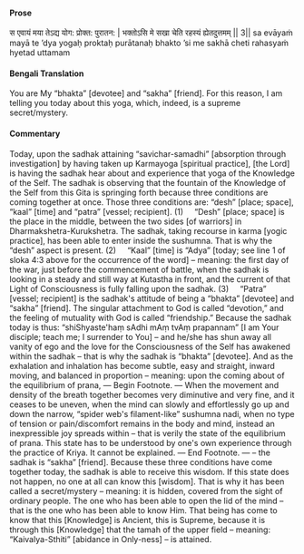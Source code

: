 #### Prose 

स एवायं मया तेऽद्य योग: प्रोक्त: पुरातन: |
भक्तोऽसि मे सखा चेति रहस्यं ह्येतदुत्तमम् || 3||
sa evāyaṁ mayā te ’dya yogaḥ proktaḥ purātanaḥ
bhakto ’si me sakhā cheti rahasyaṁ hyetad uttamam

 #### Bengali Translation 

You are My “bhakta” [devotee] and “sakha” [friend]. For this reason, I am telling you today about this yoga, which, indeed, is a supreme secret/mystery.

 #### Commentary 

Today, upon the sadhak attaining “savichar-samadhi” [absorption through investigation] by having taken up Karmayoga [spiritual practice], [the Lord] is having the sadhak hear about and experience that yoga of the Knowledge of the Self. The sadhak is observing that the fountain of the Knowledge of the Self from this Gita is springing forth because three conditions are coming together at once. Those three conditions are: “desh” [place; space], “kaal” [time] and “patra” [vessel; recipient]. (1)     “Desh” [place; space] is the place in the middle, between the two sides [of warriors] in Dharmakshetra-Kurukshetra. The sadhak, taking recourse in karma [yogic practice], has been able to enter inside the sushumna. That is why the “desh” aspect is present. (2)     “Kaal” [time] is “Adya” [today; see line 1 of sloka 4:3 above for the occurrence of the word] – meaning: the first day of the war, just before the commencement of battle, when the sadhak is looking in a steady and still way at Kutastha in front, and the current of that Light of Consciousness is fully falling upon the sadhak. (3)     “Patra” [vessel; recipient] is the sadhak's attitude of being a “bhakta” [devotee] and “sakha” [friend]. The singular attachment to God is called “devotion,” and the feeling of mutuality with God is called “friendship.” Because the sadhak today is thus: “shiShyaste'haṃ sAdhi mAṃ tvAṃ prapannam” [I am Your disciple; teach me; I surrender to You] – and he/she has shun away all vanity of ego and the love for the Consciousness of the Self has awakened within the sadhak – that is why the sadhak is “bhakta” [devotee]. And as the exhalation and inhalation has become subtle, easy and straight, inward moving, and balanced in proportion – meaning: upon the coming about of the equilibrium of prana, — Begin Footnote. — When the movement and density of the breath together becomes very diminutive and very fine, and it ceases to be uneven, when the mind can slowly and effortlessly go up and down the narrow, “spider web's filament-like” sushumna nadi, when no type of tension or pain/discomfort remains in the body and mind, instead an inexpressible joy spreads within – that is verily the state of the equilibrium of prana. This state has to be understood by one's own experience through the practice of Kriya. It cannot be explained. — End Footnote. — – the sadhak is “sakha” [friend]. Because these three conditions have come together today, the sadhak is able to receive this wisdom. If this state does not happen, no one at all can know this [wisdom]. That is why it has been called a secret/mystery – meaning: it is hidden, covered from the sight of ordinary people. The one who has been able to open the lid of the mind – that is the one who has been able to know Him. That being has come to know that this [Knowledge] is Ancient, this is Supreme, because it is through this [Knowledge] that the tamah of the upper field – meaning: “Kaivalya-Sthiti” [abidance in Only-ness] – is attained.